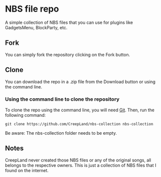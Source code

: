 # NBS file repo
A simple collection of NBS files that you can use for plugins like GadgetsMenu, BlockParty, etc.
## Fork
You can simply fork the repository clicking on the Fork button.
## Clone
You can download the repo in a .zip file from the Download button or using the command line.
### Using the command line to clone the repository
To clone the repo using the command line, you will need [Git](https://git-scm.com/). Then, run the following command:
```
git clone https://github.com/CreepLand/nbs-collection nbs-collection
```
Be aware: The nbs-collection folder needs to be empty.
## Notes
CreepLand never created those NBS files or any of the original songs, all belongs to the respective owners. This is just a collection of NBS files that I found on the internet.
